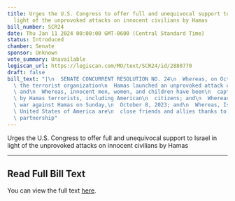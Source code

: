 ```yaml
---
title: Urges the U.S. Congress to offer full and unequivocal support to Israel in
  light of the unprovoked attacks on innocent civilians by Hamas
bill_number: SCR24
date: Thu Jan 11 2024 00:00:00 GMT-0600 (Central Standard Time)
status: Introduced
chamber: Senate
sponsor: Unknown
vote_summary: Unavailable
legiscan_url: https://legiscan.com/MO/text/SCR24/id/2880770
draft: false
bill_text: "|\n  SENATE CONCURRENT RESOLUTION NO. 24\n  Whereas, on October 7, 2023,\
  \ the terrorist organization\n  Hamas launched an unprovoked attack on Israeli civilians;\
  \ and\n  Whereas, innocent men, women, and children have been\n  captured and killed\
  \ by Hamas terrorists, including American\n  citizens; and\n  Whereas, Israel declared\
  \ war against Hamas on Sunday,\n  October 8, 2023; and\n  Whereas, Israel and the\
  \ United States of America are\n  close friends and allies thanks to the 75-year\
  \ partnership"
---
```

Urges the U.S. Congress to offer full and unequivocal support to Israel in light of the unprovoked attacks on innocent civilians by Hamas

---

## Read Full Bill Text

You can view the full text [here](https://legiscan.com/MO/text/SCR24/id/2880770).
